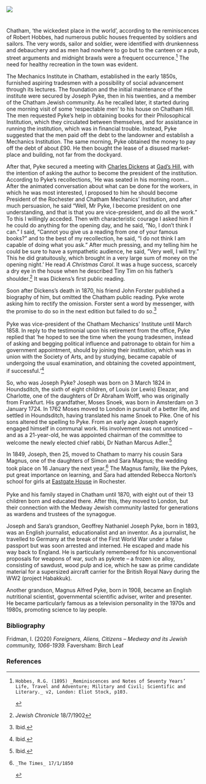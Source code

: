 <a href="https://juncture-digital.org"><img src="https://juncture-digital.org/images/ve-button.png"></a>
<param ve-config title="Joseph Pyke (1824-1902?)" author="Irina Fridman" layout="vtl" banner="https://stor.artstor.org/stor/9b234825-18ea-401c-9c71-868cdfc3eb21">

<param ve-entity eid="Q507517" aliases="Rochester">

#

Chatham, ‘the wickedest place in the world’, according to the reminiscences of Robert Hobbes, had numerous public houses frequented by soldiers and sailors. The very words, sailor and soldier, were identified with drunkenness and debauchery and as men had nowhere to go but to the canteen or a pub, street arguments and midnight brawls were a frequent occurrence.[^ref1] The need for healthy recreation in the town was evident. 
<param ve-image url="https://upload.wikimedia.org/wikipedia/commons/8/8b/William_Miller_-_Chatham%2C_Kent_-_B1977.14.7019_-_Yale_Center_for_British_Art.jpg" label="Chatham, Kent" attribution="William Miller, CC0, via Wikimedia Commons, B1977.14.7019, Yale Center for British Art">

The Mechanics Institute in Chatham, established in the early 1850s, furnished aspiring tradesmen with a possibility of social advancement through its lectures. The foundation and the initial maintenance of the institute were secured by Joseph Pyke, then in his twenties, and a member of the Chatham Jewish community. As he recalled later, it started during one morning visit of some ‘respectable men’ to his house on Chatham Hill. The men requested Pyke’s help in obtaining books for their Philosophical Institution, which they circulated between themselves, and for assistance in running the institution, which was in financial trouble. Instead, Pyke suggested that the men paid off the debt to the landowner and establish a Mechanics Institution. The same morning, Pyke obtained the money to pay off the debt of about £90. He then bought the lease of a disused market-place and building, not far from the dockyard. 
<param ve-image url="https://stor.artstor.org/stor/cc1b9669-0996-475c-bba2-692467a50043" label="Dickens's Rochester and Chatham" attribution="David Perdue">

After that, Pyke secured a meeting with [Charles Dickens](/dickens/dickens-biography) at [Gad’s Hill](/dickens/dickens-gads-hill), with the intention of asking the author to become the president of the institution. According to Pyke’s recollections, ‘He was seated in his morning room… After the animated conversation about what can be done for the workers, in which he was most interested, I proposed to him he should become President of the Rochester and Chatham Mechanics’ Institution, and after much persuasion, he said “Well, Mr Pyke, I become president on one understanding, and that is that you are vice-president, and do all the work.” To this I willingly acceded. Then with characteristic courage I asked him if he could do anything for the opening day, and he said, “No, I don’t think I can.” I said, “Cannot you give us a reading from one of your famous books?” and to the best of my recollection, he said, “I do not think I am capable of doing what you ask.” After much pressing, and my telling him he could be sure to have a sympathetic audience, he said, ”Very well, I will try.” This he did gratuitously, which brought in a very large sum of money on the opening night.’ He read _A Christmas Carol_. It was a huge success, scarcely a dry eye in the house when he described Tiny Tim on his father’s shoulder.[^ref2] It was Dickens’s first public reading.
<param ve-image url="https://stor.artstor.org/stor/12803b3b-5aae-457e-bfba-f36f5f17d146" label="Tiny Tim" attribution="Children's stories from Dickens retold by his granddaughters, 1893, Augustine House Library">

Soon after Dickens’s death in 1870, his friend John Forster published a biography of him, but omitted the Chatham public reading. Pyke wrote asking him to rectify the omission. Forster sent a word by messenger, with the promise to do so in the next edition but failed to do so.[^ref3]
<br><br>
Pyke was vice-president of the Chatham Mechanics' Institute until March 1858. In reply to the testimonial upon his retirement from the office, Pyke replied that ‘he hoped to see the time when the young tradesmen, instead of asking and begging political influence and patronage to obtain for him a government appointment, should by joining their institution, which was in union with the Society of Arts, and by studying, became capable of undergoing the usual examination, and obtaining the coveted appointment, if successful.’[^ref4]
<param ve-image url="https://upload.wikimedia.org/wikipedia/commons/0/01/The_English_Bodley_family_%281900%29_%2814781259085%29.jpg" label="Charles Dickens reading a story" attribution=" The English Bodley Family, Internet Archive Book Images, No restrictions, via Wikimedia Commons">

So, who was Joseph Pyke? Joseph was born on 3 March 1824 in Houndsditch, the sixth of eight children, of Louis (or Lewis) Eleazar, and Charlotte, one of the daughters of Dr Abraham Wolff, who was originally from Frankfurt.  His grandfather, Moses Snoek, was born in Amsterdam on 3 January 1724. In 1762 Moses moved to London in pursuit of a better life, and settled in Houndsditch, having translated his name Snoek to Pike. One of his sons altered the spelling to Pyke. From an early age Joseph eagerly engaged himself in communal work. His involvement was not unnoticed – and as a 21-year-old, he was appointed chairman of the committee to welcome the newly elected chief rabbi, Dr Nathan Marcus Adler.[^ref5] 
<param ve-image url="https://upload.wikimedia.org/wikipedia/commons/5/5c/Young_Nathan_Marcus_Adler.JPG" label="Young Nathan Marcus Adler" attribution="Unknown author, Public domain, via Wikimedia Commons">

In 1849, Joseph, then 25, moved to Chatham to marry his cousin Sara Magnus, one of the daughters of Simon and Sara Magnus; the wedding took place on 16 January the next year.[^ref6] The Magnus family, like the Pykes, put great importance on learning, and Sara had attended Rebecca Norton’s school for girls at [Eastgate House](/dickens/edwin-drood-eastgate-house) in Rochester. 
<br><br>
Pyke and his family stayed in Chatham until 1870, with eight out of their 13 children born and educated there. After this, they moved to London, but their connection with the Medway Jewish community lasted for generations as wardens and trustees of the synagogue.
<param ve-image url="https://upload.wikimedia.org/wikipedia/commons/6/64/Charles_Dickens_and_Rochester_%281880%29_%2814767951952%29.jpg" label="Eastgate House, Charles Dickens and Rochester, 1880" attribution="Internet Archive Book Images, No restrictions, via Wikimedia Commons">

Joseph and Sara’s grandson, Geoffrey Nathaniel Joseph Pyke, born in 1893, was an English journalist, educationalist and an inventor. As a journalist, he travelled to Germany at the break of the First World War under a false passport but was soon arrested and interned. He escaped and made his way back to England.
He is particularly remembered for his unconventional proposals for weapons of war, such as pykrete – a frozen ice alloy, consisting of sawdust, wood pulp and ice, which he saw as prime candidate material for a supersized aircraft carrier for the British Royal Navy during the WW2 (project Habakkuk). 
<param ve-image url="https://upload.wikimedia.org/wikipedia/commons/4/49/Geoffrey_Pyke_signature.jpg" label="Geoffrey Pyke signature" attribution="Gaius Cornelius, via Wikimedia Commons" license="CC BY-SA 3.0">

Another grandson, Magnus Alfred Pyke, born in 1908, became an English nutritional scientist, governmental scientific adviser, writer and presenter. He became particularly famous as a television personality in the 1970s and 1980s, promoting science to lay people.
<param ve-image url="https://upload.wikimedia.org/wikipedia/commons/4/4d/Magnus_Pyke_DMarshall1987.jpg" label="Magnus Pyke. D. Marshall, 1987" attribution="dm4244, via Wikimedia Commons" license="CC BY-SA 4.0">

### Bibliography
Fridman, I. (2020) _Foreigners, Aliens, Citizens – Medway and its Jewish community, 1066-1939._ Faversham: Birch Leaf

### References
[^ref1]: 	Hobbes, R.G. (1895) _Reminiscences and Notes of Seventy Years’ Life, Travel and Adventure; Military and Civil; Scientific and Literary._ v2, London: Eliot Stock, p103.
[^ref2]:  _Jewish Chronicle_ 18/7/1902
[^ref3]: Ibid.
[^ref4]: Ibid.
[^ref5]: Ibid.
[^ref6]: 	_The Times_ 17/1/1850


